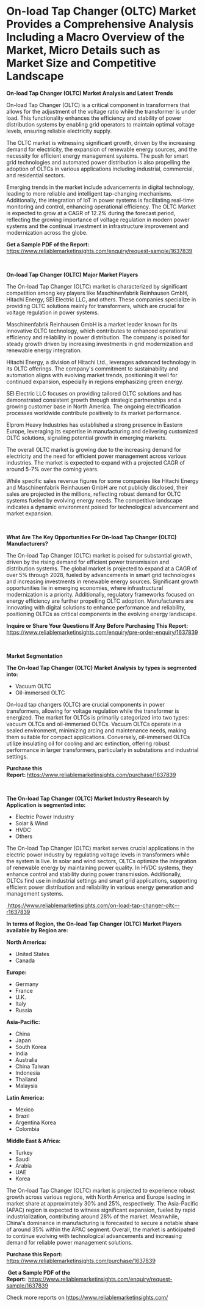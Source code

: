 <p><h1>On-load Tap Changer (OLTC) Market Provides a Comprehensive Analysis Including a Macro Overview of the Market, Micro Details such as Market Size and Competitive Landscape</h1></p><p><strong>On-load Tap Changer (OLTC) Market Analysis and Latest Trends</strong></p>
<p><p>On-load Tap Changer (OLTC) is a critical component in transformers that allows for the adjustment of the voltage ratio while the transformer is under load. This functionality enhances the efficiency and stability of power distribution systems by enabling grid operators to maintain optimal voltage levels, ensuring reliable electricity supply. </p><p>The OLTC market is witnessing significant growth, driven by the increasing demand for electricity, the expansion of renewable energy sources, and the necessity for efficient energy management systems. The push for smart grid technologies and automated power distribution is also propelling the adoption of OLTCs in various applications including industrial, commercial, and residential sectors. </p><p>Emerging trends in the market include advancements in digital technology, leading to more reliable and intelligent tap-changing mechanisms. Additionally, the integration of IoT in power systems is facilitating real-time monitoring and control, enhancing operational efficiency. The OLTC Market is expected to grow at a CAGR of 12.2% during the forecast period, reflecting the growing importance of voltage regulation in modern power systems and the continual investment in infrastructure improvement and modernization across the globe.</p></p>
<p><strong>Get a Sample PDF of the Report:&nbsp;</strong> <a href="https://www.reliablemarketinsights.com/enquiry/request-sample/1637839?utm_campaign=2750&utm_medium=2&utm_source=Github&utm_content=ia&utm_term=27022025&utm_id=on-load-tap-changer-oltc">https://www.reliablemarketinsights.com/enquiry/request-sample/1637839</a></p>
<p>&nbsp;</p>
<p><strong>On-load Tap Changer (OLTC) Major Market Players</strong></p>
<p><p>The On-load Tap Changer (OLTC) market is characterized by significant competition among key players like Maschinenfabrik Reinhausen GmbH, Hitachi Energy, SEI Electric LLC, and others. These companies specialize in providing OLTC solutions mainly for transformers, which are crucial for voltage regulation in power systems.</p><p>Maschinenfabrik Reinhausen GmbH is a market leader known for its innovative OLTC technology, which contributes to enhanced operational efficiency and reliability in power distribution. The company is poised for steady growth driven by increasing investments in grid modernization and renewable energy integration.</p><p>Hitachi Energy, a division of Hitachi Ltd., leverages advanced technology in its OLTC offerings. The company's commitment to sustainability and automation aligns with evolving market trends, positioning it well for continued expansion, especially in regions emphasizing green energy.</p><p>SEI Electric LLC focuses on providing tailored OLTC solutions and has demonstrated consistent growth through strategic partnerships and a growing customer base in North America. The ongoing electrification processes worldwide contribute positively to its market performance.</p><p>Elprom Heavy Industries has established a strong presence in Eastern Europe, leveraging its expertise in manufacturing and delivering customized OLTC solutions, signaling potential growth in emerging markets.</p><p>The overall OLTC market is growing due to the increasing demand for electricity and the need for efficient power management across various industries. The market is expected to expand with a projected CAGR of around 5-7% over the coming years.</p><p>While specific sales revenue figures for some companies like Hitachi Energy and Maschinenfabrik Reinhausen GmbH are not publicly disclosed, their sales are projected in the millions, reflecting robust demand for OLTC systems fueled by evolving energy needs. The competitive landscape indicates a dynamic environment poised for technological advancement and market expansion.</p></p>
<p>&nbsp;</p>
<p><strong>What Are The Key Opportunities For On-load Tap Changer (OLTC) Manufacturers?</strong></p>
<p><p>The On-load Tap Changer (OLTC) market is poised for substantial growth, driven by the rising demand for efficient power transmission and distribution systems. The global market is projected to expand at a CAGR of over 5% through 2028, fueled by advancements in smart grid technologies and increasing investments in renewable energy sources. Significant growth opportunities lie in emerging economies, where infrastructural modernization is a priority. Additionally, regulatory frameworks focused on energy efficiency are further propelling OLTC adoption. Manufacturers are innovating with digital solutions to enhance performance and reliability, positioning OLTCs as critical components in the evolving energy landscape.</p></p>
<p><strong>Inquire or Share Your Questions If Any Before Purchasing This Report:</strong> <a href="https://www.reliablemarketinsights.com/enquiry/pre-order-enquiry/1637839?utm_campaign=2750&utm_medium=2&utm_source=Github&utm_content=ia&utm_term=27022025&utm_id=on-load-tap-changer-oltc">https://www.reliablemarketinsights.com/enquiry/pre-order-enquiry/1637839</a></p>
<p>&nbsp;</p>
<p><strong>Market Segmentation</strong></p>
<p><strong>The On-load Tap Changer (OLTC) Market Analysis by types is segmented into:</strong></p>
<p><ul><li>Vacuum OLTC</li><li>Oil-immersed OLTC</li></ul></p>
<p><p>On-load tap changers (OLTC) are crucial components in power transformers, allowing for voltage regulation while the transformer is energized. The market for OLTCs is primarily categorized into two types: vacuum OLTCs and oil-immersed OLTCs. Vacuum OLTCs operate in a sealed environment, minimizing arcing and maintenance needs, making them suitable for compact applications. Conversely, oil-immersed OLTCs utilize insulating oil for cooling and arc extinction, offering robust performance in larger transformers, particularly in substations and industrial settings.</p></p>
<p><strong>Purchase this Report:&nbsp;</strong><a href="https://www.reliablemarketinsights.com/purchase/1637839?utm_campaign=2750&utm_medium=2&utm_source=Github&utm_content=ia&utm_term=27022025&utm_id=on-load-tap-changer-oltc">https://www.reliablemarketinsights.com/purchase/1637839</a></p>
<p>&nbsp;</p>
<p><strong>The On-load Tap Changer (OLTC) Market Industry Research by Application is segmented into:</strong></p>
<p><ul><li>Electric Power Industry</li><li>Solar & Wind</li><li>HVDC</li><li>Others</li></ul></p>
<p><p>The On-load Tap Changer (OLTC) market serves crucial applications in the electric power industry by regulating voltage levels in transformers while the system is live. In solar and wind sectors, OLTCs optimize the integration of renewable energy by maintaining power quality. In HVDC systems, they enhance control and stability during power transmission. Additionally, OLTCs find use in industrial settings and smart grid applications, supporting efficient power distribution and reliability in various energy generation and management systems.</p></p>
<p><a href="https://www.reliablemarketinsights.com/on-load-tap-changer-oltc--r1637839?utm_campaign=2750&utm_medium=2&utm_source=Github&utm_content=ia&utm_term=27022025&utm_id=on-load-tap-changer-oltc">&nbsp;https://www.reliablemarketinsights.com/on-load-tap-changer-oltc--r1637839</a></p>
<p><strong>In terms of Region, the On-load Tap Changer (OLTC) Market Players available by Region are:</strong></p>
<p>
    <p> <strong> North America: </strong>
        <ul>
            <li>United States</li>
            <li>Canada</li>
        </ul>
        </p> 
    <p> <strong> Europe: </strong>
        <ul>
            <li>Germany</li>
            <li>France</li>
            <li>U.K.</li>
            <li>Italy</li>
            <li>Russia</li>
        </ul>
        </p> 
    <p> <strong> Asia-Pacific: </strong>
        <ul>
            <li>China</li>
            <li>Japan</li>
            <li>South Korea</li>
            <li>India</li>
            <li>Australia</li>
            <li>China Taiwan</li>
            <li>Indonesia</li>
            <li>Thailand</li>
            <li>Malaysia</li>
        </ul>
        </p> 
    <p> <strong> Latin America: </strong>
        <ul>
            <li>Mexico</li>
            <li>Brazil</li>
            <li>Argentina Korea</li>
            <li>Colombia</li>
        </ul>
        </p> 
    <p> <strong> Middle East & Africa: </strong>
        <ul>
            <li>Turkey</li>
            <li>Saudi</li>
            <li>Arabia</li>
            <li>UAE</li>
            <li>Korea</li>
        </ul>
    </p>
    </p>
<p><p>The On-load Tap Changer (OLTC) market is projected to experience robust growth across various regions, with North America and Europe leading in market share at approximately 30% and 25%, respectively. The Asia-Pacific (APAC) region is expected to witness significant expansion, fueled by rapid industrialization, contributing around 28% of the market. Meanwhile, China's dominance in manufacturing is forecasted to secure a notable share of around 35% within the APAC segment. Overall, the market is anticipated to continue evolving with technological advancements and increasing demand for reliable power management solutions.</p></p>
<p><strong>Purchase this Report: </strong><a href="https://www.reliablemarketinsights.com/purchase/1637839?utm_campaign=2750&utm_medium=2&utm_source=Github&utm_content=ia&utm_term=27022025&utm_id=on-load-tap-changer-oltc">https://www.reliablemarketinsights.com/purchase/1637839</a></p>
<p>&nbsp;<strong>Get a Sample PDF of the Report:&nbsp;&nbsp;</strong><a href="https://www.reliablemarketinsights.com/enquiry/request-sample/1637839?utm_campaign=2750&utm_medium=2&utm_source=Github&utm_content=ia&utm_term=27022025&utm_id=on-load-tap-changer-oltc">https://www.reliablemarketinsights.com/enquiry/request-sample/1637839</a></p>
<p><strong></strong></p>
<p>Check more reports on <a href="https://www.reliablemarketinsights.com/?utm_campaign=2750&utm_medium=2&utm_source=Github&utm_content=ia&utm_term=27022025&utm_id=on-load-tap-changer-oltc">https://www.reliablemarketinsights.com/</a></p>